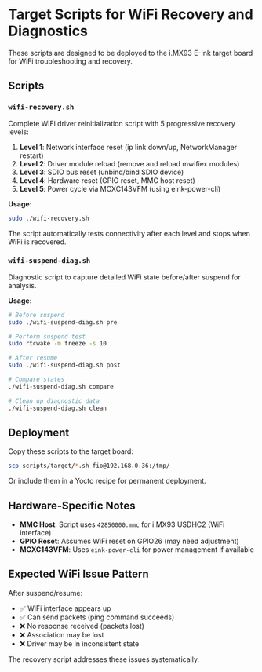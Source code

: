 # Target Scripts for WiFi Recovery and Diagnostics

These scripts are designed to be deployed to the i.MX93 E-Ink target board for WiFi troubleshooting and recovery.

## Scripts

### `wifi-recovery.sh`
Complete WiFi driver reinitialization script with 5 progressive recovery levels:

1. **Level 1**: Network interface reset (ip link down/up, NetworkManager restart)
2. **Level 2**: Driver module reload (remove and reload mwifiex modules)
3. **Level 3**: SDIO bus reset (unbind/bind SDIO device)
4. **Level 4**: Hardware reset (GPIO reset, MMC host reset)
5. **Level 5**: Power cycle via MCXC143VFM (using eink-power-cli)

**Usage:**
```bash
sudo ./wifi-recovery.sh
```

The script automatically tests connectivity after each level and stops when WiFi is recovered.

### `wifi-suspend-diag.sh`
Diagnostic script to capture detailed WiFi state before/after suspend for analysis.

**Usage:**
```bash
# Before suspend
sudo ./wifi-suspend-diag.sh pre

# Perform suspend test
sudo rtcwake -m freeze -s 10

# After resume  
sudo ./wifi-suspend-diag.sh post

# Compare states
./wifi-suspend-diag.sh compare

# Clean up diagnostic data
./wifi-suspend-diag.sh clean
```

## Deployment

Copy these scripts to the target board:
```bash
scp scripts/target/*.sh fio@192.168.0.36:/tmp/
```

Or include them in a Yocto recipe for permanent deployment.

## Hardware-Specific Notes

- **MMC Host**: Script uses `42850000.mmc` for i.MX93 USDHC2 (WiFi interface)
- **GPIO Reset**: Assumes WiFi reset on GPIO26 (may need adjustment)
- **MCXC143VFM**: Uses `eink-power-cli` for power management if available

## Expected WiFi Issue Pattern

After suspend/resume:
- ✅ WiFi interface appears up
- ✅ Can send packets (ping command succeeds)  
- ❌ No response received (packets lost)
- ❌ Association may be lost
- ❌ Driver may be in inconsistent state

The recovery script addresses these issues systematically.
